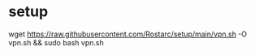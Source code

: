 # setup

wget https://raw.githubusercontent.com/Rostarc/setup/main/vpn.sh -O vpn.sh && sudo bash vpn.sh
